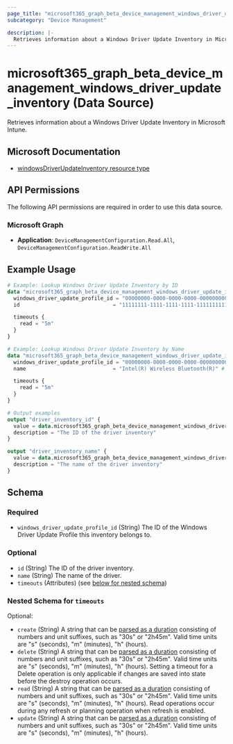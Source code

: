 ```yaml
---
page_title: "microsoft365_graph_beta_device_management_windows_driver_update_inventory Data Source - terraform-provider-microsoft365"
subcategory: "Device Management"

description: |-
  Retrieves information about a Windows Driver Update Inventory in Microsoft Intune.
---
```


# microsoft365_graph_beta_device_management_windows_driver_update_inventory (Data Source)

Retrieves information about a Windows Driver Update Inventory in Microsoft Intune.

## Microsoft Documentation

- [windowsDriverUpdateInventory resource type](https://learn.microsoft.com/en-us/graph/api/resources/intune-softwareupdate-windowsdriverupdateinventory?view=graph-rest-beta)

## API Permissions  

The following API permissions are required in order to use this data source.

### Microsoft Graph

- **Application**: `DeviceManagementConfiguration.Read.All`, `DeviceManagementConfiguration.ReadWrite.All`

## Example Usage

```terraform
# Example: Lookup Windows Driver Update Inventory by ID
data "microsoft365_graph_beta_device_management_windows_driver_update_inventory" "by_id" {
  windows_driver_update_profile_id = "00000000-0000-0000-0000-000000000000" # Replace with your actual profile ID
  id                              = "11111111-1111-1111-1111-111111111111" # Replace with your actual inventory ID

  timeouts {
    read = "5m"
  }
}

# Example: Lookup Windows Driver Update Inventory by Name
data "microsoft365_graph_beta_device_management_windows_driver_update_inventory" "by_name" {
  windows_driver_update_profile_id = "00000000-0000-0000-0000-000000000000" # Replace with your actual profile ID
  name                            = "Intel(R) Wireless Bluetooth(R)" # Replace with your actual driver name

  timeouts {
    read = "5m"
  }
}

# Output examples
output "driver_inventory_id" {
  value = data.microsoft365_graph_beta_device_management_windows_driver_update_inventory.by_id.id
  description = "The ID of the driver inventory"
}

output "driver_inventory_name" {
  value = data.microsoft365_graph_beta_device_management_windows_driver_update_inventory.by_name.name
  description = "The name of the driver inventory"
}
```

<!-- schema generated by tfplugindocs -->
## Schema

### Required

- `windows_driver_update_profile_id` (String) The ID of the Windows Driver Update Profile this inventory belongs to.

### Optional

- `id` (String) The ID of the driver inventory.
- `name` (String) The name of the driver.
- `timeouts` (Attributes) (see [below for nested schema](#nestedatt--timeouts))

<a id="nestedatt--timeouts"></a>
### Nested Schema for `timeouts`

Optional:

- `create` (String) A string that can be [parsed as a duration](https://pkg.go.dev/time#ParseDuration) consisting of numbers and unit suffixes, such as "30s" or "2h45m". Valid time units are "s" (seconds), "m" (minutes), "h" (hours).
- `delete` (String) A string that can be [parsed as a duration](https://pkg.go.dev/time#ParseDuration) consisting of numbers and unit suffixes, such as "30s" or "2h45m". Valid time units are "s" (seconds), "m" (minutes), "h" (hours). Setting a timeout for a Delete operation is only applicable if changes are saved into state before the destroy operation occurs.
- `read` (String) A string that can be [parsed as a duration](https://pkg.go.dev/time#ParseDuration) consisting of numbers and unit suffixes, such as "30s" or "2h45m". Valid time units are "s" (seconds), "m" (minutes), "h" (hours). Read operations occur during any refresh or planning operation when refresh is enabled.
- `update` (String) A string that can be [parsed as a duration](https://pkg.go.dev/time#ParseDuration) consisting of numbers and unit suffixes, such as "30s" or "2h45m". Valid time units are "s" (seconds), "m" (minutes), "h" (hours).
